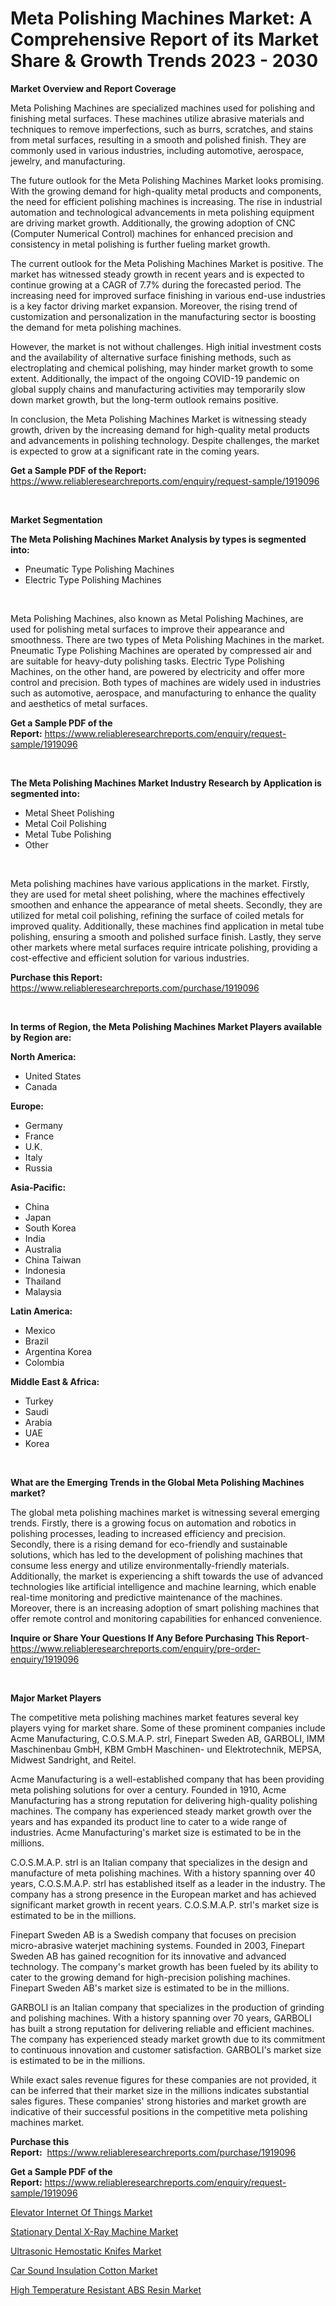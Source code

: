 <p><h1>Meta Polishing Machines Market: A Comprehensive Report of its Market Share & Growth Trends 2023 - 2030</h1></p><p><strong>Market Overview and Report Coverage</strong></p>
<p><p>Meta Polishing Machines are specialized machines used for polishing and finishing metal surfaces. These machines utilize abrasive materials and techniques to remove imperfections, such as burrs, scratches, and stains from metal surfaces, resulting in a smooth and polished finish. They are commonly used in various industries, including automotive, aerospace, jewelry, and manufacturing.</p><p>The future outlook for the Meta Polishing Machines Market looks promising. With the growing demand for high-quality metal products and components, the need for efficient polishing machines is increasing. The rise in industrial automation and technological advancements in meta polishing equipment are driving market growth. Additionally, the growing adoption of CNC (Computer Numerical Control) machines for enhanced precision and consistency in metal polishing is further fueling market growth.</p><p>The current outlook for the Meta Polishing Machines Market is positive. The market has witnessed steady growth in recent years and is expected to continue growing at a CAGR of 7.7% during the forecasted period. The increasing need for improved surface finishing in various end-use industries is a key factor driving market expansion. Moreover, the rising trend of customization and personalization in the manufacturing sector is boosting the demand for meta polishing machines.</p><p>However, the market is not without challenges. High initial investment costs and the availability of alternative surface finishing methods, such as electroplating and chemical polishing, may hinder market growth to some extent. Additionally, the impact of the ongoing COVID-19 pandemic on global supply chains and manufacturing activities may temporarily slow down market growth, but the long-term outlook remains positive.</p><p>In conclusion, the Meta Polishing Machines Market is witnessing steady growth, driven by the increasing demand for high-quality metal products and advancements in polishing technology. Despite challenges, the market is expected to grow at a significant rate in the coming years.</p></p>
<p><strong>Get a Sample PDF of the Report:</strong> <a href="https://www.reliableresearchreports.com/enquiry/request-sample/1919096">https://www.reliableresearchreports.com/enquiry/request-sample/1919096</a></p>
<p>&nbsp;</p>
<p><strong>Market Segmentation</strong></p>
<p><strong>The Meta Polishing Machines Market Analysis by types is segmented into:</strong></p>
<p><ul><li>Pneumatic Type Polishing Machines</li><li>Electric Type Polishing Machines</li></ul></p>
<p>&nbsp;</p>
<p><p>Meta Polishing Machines, also known as Metal Polishing Machines, are used for polishing metal surfaces to improve their appearance and smoothness. There are two types of Meta Polishing Machines in the market. Pneumatic Type Polishing Machines are operated by compressed air and are suitable for heavy-duty polishing tasks. Electric Type Polishing Machines, on the other hand, are powered by electricity and offer more control and precision. Both types of machines are widely used in industries such as automotive, aerospace, and manufacturing to enhance the quality and aesthetics of metal surfaces.</p></p>
<p><strong>Get a Sample PDF of the Report:</strong>&nbsp;<a href="https://www.reliableresearchreports.com/enquiry/request-sample/1919096">https://www.reliableresearchreports.com/enquiry/request-sample/1919096</a></p>
<p>&nbsp;</p>
<p><strong>The Meta Polishing Machines Market Industry Research by Application is segmented into:</strong></p>
<p><ul><li>Metal Sheet Polishing</li><li>Metal Coil Polishing</li><li>Metal Tube Polishing</li><li>Other</li></ul></p>
<p>&nbsp;</p>
<p><p>Meta polishing machines have various applications in the market. Firstly, they are used for metal sheet polishing, where the machines effectively smoothen and enhance the appearance of metal sheets. Secondly, they are utilized for metal coil polishing, refining the surface of coiled metals for improved quality. Additionally, these machines find application in metal tube polishing, ensuring a smooth and polished surface finish. Lastly, they serve other markets where metal surfaces require intricate polishing, providing a cost-effective and efficient solution for various industries.</p></p>
<p><strong>Purchase this Report:</strong>&nbsp; <a href="https://www.reliableresearchreports.com/purchase/1919096">https://www.reliableresearchreports.com/purchase/1919096</a></p>
<p>&nbsp;</p>
<p><strong>In terms of Region, the Meta Polishing Machines Market Players available by Region are:</strong></p>
<p>
    <p> <strong> North America: </strong>
        <ul>
            <li>United States</li>
            <li>Canada</li>
        </ul>
        </p> 
    <p> <strong> Europe: </strong>
        <ul>
            <li>Germany</li>
            <li>France</li>
            <li>U.K.</li>
            <li>Italy</li>
            <li>Russia</li>
        </ul>
        </p> 
    <p> <strong> Asia-Pacific: </strong>
        <ul>
            <li>China</li>
            <li>Japan</li>
            <li>South Korea</li>
            <li>India</li>
            <li>Australia</li>
            <li>China Taiwan</li>
            <li>Indonesia</li>
            <li>Thailand</li>
            <li>Malaysia</li>
        </ul>
        </p> 
    <p> <strong> Latin America: </strong>
        <ul>
            <li>Mexico</li>
            <li>Brazil</li>
            <li>Argentina Korea</li>
            <li>Colombia</li>
        </ul>
        </p> 
    <p> <strong> Middle East & Africa: </strong>
        <ul>
            <li>Turkey</li>
            <li>Saudi</li>
            <li>Arabia</li>
            <li>UAE</li>
            <li>Korea</li>
        </ul>
    </p>
    </p>
<p>&nbsp;</p>
<p><strong>What are the Emerging Trends in the Global Meta Polishing Machines market?</strong></p>
<p><p>The global meta polishing machines market is witnessing several emerging trends. Firstly, there is a growing focus on automation and robotics in polishing processes, leading to increased efficiency and precision. Secondly, there is a rising demand for eco-friendly and sustainable solutions, which has led to the development of polishing machines that consume less energy and utilize environmentally-friendly materials. Additionally, the market is experiencing a shift towards the use of advanced technologies like artificial intelligence and machine learning, which enable real-time monitoring and predictive maintenance of the machines. Moreover, there is an increasing adoption of smart polishing machines that offer remote control and monitoring capabilities for enhanced convenience.</p></p>
<p><strong>Inquire or Share Your Questions If Any Before Purchasing This Report</strong>- <a href="https://www.reliableresearchreports.com/enquiry/pre-order-enquiry/1919096">https://www.reliableresearchreports.com/enquiry/pre-order-enquiry/1919096</a></p>
<p>&nbsp;</p>
<p><strong>Major Market Players</strong></p>
<p><p>The competitive meta polishing machines market features several key players vying for market share. Some of these prominent companies include Acme Manufacturing, C.O.S.M.A.P. strl, Finepart Sweden AB, GARBOLI, IMM Maschinenbau GmbH, KBM GmbH Maschinen- und Elektrotechnik, MEPSA, Midwest Sandright, and Reitel.</p><p>Acme Manufacturing is a well-established company that has been providing meta polishing solutions for over a century. Founded in 1910, Acme Manufacturing has a strong reputation for delivering high-quality polishing machines. The company has experienced steady market growth over the years and has expanded its product line to cater to a wide range of industries. Acme Manufacturing's market size is estimated to be in the millions.</p><p>C.O.S.M.A.P. strl is an Italian company that specializes in the design and manufacture of meta polishing machines. With a history spanning over 40 years, C.O.S.M.A.P. strl has established itself as a leader in the industry. The company has a strong presence in the European market and has achieved significant market growth in recent years. C.O.S.M.A.P. strl's market size is estimated to be in the millions.</p><p>Finepart Sweden AB is a Swedish company that focuses on precision micro-abrasive waterjet machining systems. Founded in 2003, Finepart Sweden AB has gained recognition for its innovative and advanced technology. The company's market growth has been fueled by its ability to cater to the growing demand for high-precision polishing machines. Finepart Sweden AB's market size is estimated to be in the millions.</p><p>GARBOLI is an Italian company that specializes in the production of grinding and polishing machines. With a history spanning over 70 years, GARBOLI has built a strong reputation for delivering reliable and efficient machines. The company has experienced steady market growth due to its commitment to continuous innovation and customer satisfaction. GARBOLI's market size is estimated to be in the millions.</p><p>While exact sales revenue figures for these companies are not provided, it can be inferred that their market size in the millions indicates substantial sales figures. These companies' strong histories and market growth are indicative of their successful positions in the competitive meta polishing machines market.</p></p>
<p><strong>Purchase this Report:</strong>&nbsp;&nbsp;<a href="https://www.reliableresearchreports.com/purchase/1919096">https://www.reliableresearchreports.com/purchase/1919096</a></p>
<p></p>
<p><strong>Get a Sample PDF of the Report:</strong>&nbsp;<a href="https://www.reliableresearchreports.com/enquiry/request-sample/1919096">https://www.reliableresearchreports.com/enquiry/request-sample/1919096</a></p>
<p><p><a href="https://medium.com/@briaabshire64/elevator-internet-of-things-market-size-and-market-trends-complete-industry-overview-2023-to-2030-2a6c6d18ea13">Elevator Internet Of Things Market</a></p><p><a href="https://medium.com/@dougschmidt645/stationary-dental-x-ray-machine-market-share-evolution-and-market-growth-trends-2023-2030-e27ebdc9b207">Stationary Dental X-Ray Machine Market</a></p><p><a href="https://medium.com/@itzelheller546/ultrasonic-hemostatic-knifes-market-furnishes-information-on-market-share-market-trends-and-2fda0aa460db">Ultrasonic Hemostatic Knifes Market</a></p><p><a href="https://medium.com/@lauryframi644/car-sound-insulation-cotton-market-focuses-on-market-share-size-and-projected-forecast-till-2030-ba11202aeabd">Car Sound Insulation Cotton Market</a></p><p><a href="https://medium.com/@mikeflatley6362/high-temperature-resistant-abs-resin-market-comprehensive-assessment-by-type-application-and-602d9fac138d">High Temperature Resistant ABS Resin Market</a></p></p>